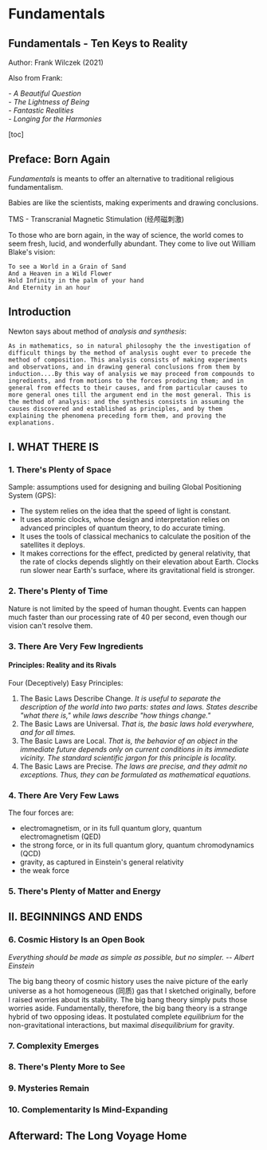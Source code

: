 # Fundamentals

## Fundamentals - Ten Keys to Reality

Author: Frank Wilczek \(2021\)

Also from Frank:

_- A Beautiful Question_  
 _- The Lightness of Being_  
 _- Fantastic Realities_  
 _- Longing for the Harmonies_

\[toc\]

## Preface: Born Again

_Fundamentals_ is meants to offer an alternative to traditional religious fundamentalism.

Babies are like the scientists, making experiments and drawing conclusions.

TMS - Transcranial Magnetic Stimulation \(经颅磁刺激\)

To those who are born again, in the way of science, the world comes to seem fresh, lucid, and wonderfully abundant. They come to live out William Blake's vision:

```text
To see a World in a Grain of Sand
And a Heaven in a Wild Flower
Hold Infinity in the palm of your hand
And Eternity in an hour
```

## Introduction

Newton says about method of _analysis and synthesis_:

```text
As in mathematics, so in natural philosophy the the investigation of difficult things by the method of analysis ought ever to precede the method of composition. This analysis consists of making experiments and observations, and in drawing general conclusions from them by induction....By this way of analysis we may proceed from compounds to ingredients, and from motions to the forces producing them; and in general from effects to their causes, and from particular causes to more general ones till the argument end in the most general. This is the method of analysis: and the synthesis consists in assuming the causes discovered and established as principles, and by them explaining the phenomena preceding form them, and proving the explanations.
```

## I. WHAT THERE IS

### 1. There's Plenty of Space

Sample: assumptions used for designing and builing Global Positioning System \(GPS\):

* The system relies on the idea that the speed of light is constant.
* It uses atomic clocks, whose design and interpretation relies on advanced principles of quantum theory, to do accurate timing.
* It uses the tools of classical mechanics to calculate the position of the satellites it deploys.
* It makes corrections for the effect, predicted by general relativity, that the rate of clocks depends slightly on their elevation about Earth. Clocks run slower near Earth's surface, where its gravitational field is stronger.

### 2. There's Plenty of Time

Nature is not limited by the speed of human thought. Events can happen much faster than our processing rate of 40 per second, even though our vision can't resolve them.

### 3. There Are Very Few Ingredients

#### Principles: Reality and its Rivals

Four \(Deceptively\) Easy Principles:

1. The Basic Laws Describe Change. _It is useful to separate the description of the world into two parts: states and laws. States describe "what there is," while laws describe "how things change."_
2. The Basic Laws are Universal. _That is, the basic laws hold everywhere, and for all times._
3. The Basic Laws are Local. _That is, the behavior of an object in the immediate future depends only on current conditions in its immediate vicinity. The standard scientific jargon for this principle is locality._
4. The Basic Laws are Precise. _The laws are precise, and they admit no exceptions. Thus, they can be formulated as mathematical equations._

### 4. There Are Very Few Laws

The four forces are:

* electromagnetism, or in its full quantum glory, quantum electromagnetism \(QED\)
* the strong force, or in its full quantum glory, quantum chromodynamics \(QCD\)
* gravity, as captured in Einstein's general relativity
* the weak force

### 5. There's Plenty of Matter and Energy

## II. BEGINNINGS AND ENDS

### 6. Cosmic History Is an Open Book

_Everything should be made as simple as possible, but no simpler. -- Albert Einstein_

The big bang theory of cosmic history uses the naive picture of the early universe as a hot homogeneous \(同质\) gas that I sketched originally, before I raised worries about its stability. The big bang theory simply puts those worries aside. Fundamentally, therefore, the big bang theory is a strange hybrid of two opposing ideas. It postulated complete _equilibrium_ for the non-gravitational interactions, but maximal _disequilibrium_ for gravity.

### 7. Complexity Emerges

### 8. There's Plenty More to See

### 9. Mysteries Remain

### 10. Complementarity Is Mind-Expanding

## Afterward: The Long Voyage Home

